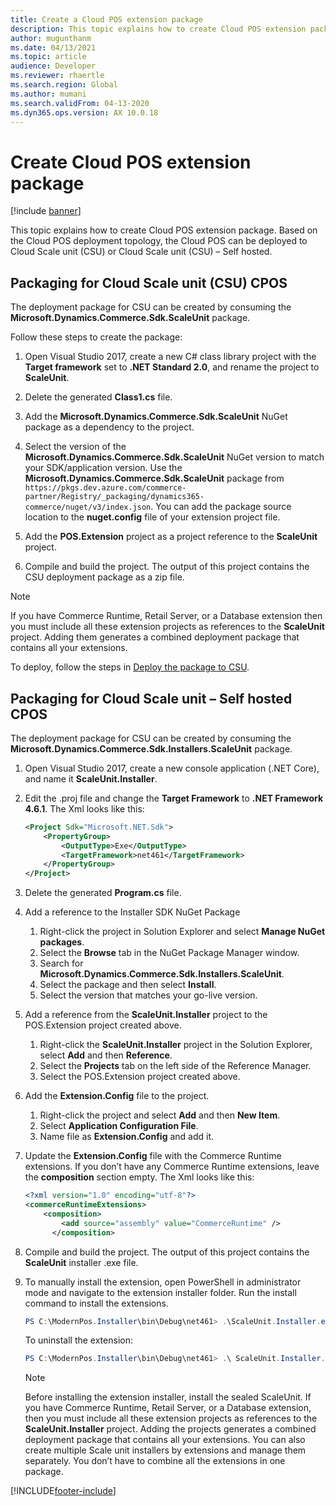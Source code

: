 ```yaml
---
title: Create a Cloud POS extension package 
description: This topic explains how to create Cloud POS extension package.
author: mugunthanm
ms.date: 04/13/2021
ms.topic: article
audience: Developer
ms.reviewer: rhaertle
ms.search.region: Global
ms.author: mumani
ms.search.validFrom: 04-13-2020
ms.dyn365.ops.version: AX 10.0.18
---
```


# Create Cloud POS extension package

[!include [banner](../../../includes/banner.md)]

This topic explains how to create Cloud POS extension package. Based on the Cloud POS deployment topology, the Cloud POS can be deployed to Cloud Scale unit (CSU) or Cloud Scale unit (CSU) – Self hosted.

## Packaging for Cloud Scale unit (CSU) CPOS

The deployment package for CSU can be created by consuming the **Microsoft.Dynamics.Commerce.Sdk.ScaleUnit** package.

Follow these steps to create the package:

1. Open Visual Studio 2017, create a new C\# class library project with the **Target framework** set to **.NET Standard 2.0**, and rename the project to **ScaleUnit**.

2. Delete the generated **Class1.cs** file.

3. Add the **Microsoft.Dynamics.Commerce.Sdk.ScaleUnit** NuGet package as a dependency to the project.

4. Select the version of the **Microsoft.Dynamics.Commerce.Sdk.ScaleUnit** NuGet version to match your SDK/application version. Use the **Microsoft.Dynamics.Commerce.Sdk.ScaleUnit** package from `https://pkgs.dev.azure.com/commerce-partner/Registry/_packaging/dynamics365-commerce/nuget/v3/index.json`. You can add the package source location to the **nuget.config** file of your extension project file.

5. Add the **POS.Extension** project as a project reference to the **ScaleUnit** project.

6. Compile and build the project. The output of this project contains the CSU deployment package as a zip file.

> [!NOTE]
> If you have Commerce Runtime, Retail Server, or a Database extension then you must include all these extension projects as references to the **ScaleUnit** project. Adding them generates a combined deployment package that contains all your extensions.

To deploy, follow the steps in [Deploy the package to CSU](../retail-sdk/retail-sdk-packaging.md#deploy-the-package-to-csu).

## Packaging for Cloud Scale unit – Self hosted CPOS

The deployment package for CSU can be created by consuming the **Microsoft.Dynamics.Commerce.Sdk.Installers.ScaleUnit** package.

1. Open Visual Studio 2017, create a new console application (.NET Core), and name it **ScaleUnit.Installer**.

2. Edit the .proj file and change the **Target Framework** to **.NET Framework 4.6.1**. The Xml looks like this:

    ```xml
    <Project Sdk="Microsoft.NET.Sdk">
        <PropertyGroup>
            <OutputType>Exe</OutputType>
            <TargetFramework>net461</TargetFramework>
        </PropertyGroup>
    </Project>
    ```

3. Delete the generated **Program.cs** file.

4. Add a reference to the Installer SDK NuGet Package

    1. Right-click the project in Solution Explorer and select **Manage NuGet packages**.
    2. Select the **Browse** tab in the NuGet Package Manager window.
    3. Search for **Microsoft.Dynamics.Commerce.Sdk.Installers.ScaleUnit**.
    4. Select the package and then select **Install**.
    5. Select the version that matches your go-live version.

5. Add a reference from the **ScaleUnit.Installer** project to the POS.Extension project created above.

    1. Right-click the **ScaleUnit.Installer** project in the Solution Explorer, select **Add** and then **Reference**.
    2. Select the **Projects** tab on the left side of the Reference Manager.
    3. Select the POS.Extension project created above.

6. Add the **Extension.Config** file to the project.

    1. Right-click the project and select **Add** and then **New Item**.
    2. Select **Application Configuration File**.
    3. Name file as **Extension.Config** and add it.

7. Update the **Extension.Config** file with the Commerce Runtime extensions. If you don’t have any Commerce Runtime extensions, leave the **composition** section empty. The Xml looks like this:

    ```xml
    <?xml version="1.0" encoding="utf-8"?>
    <commerceRuntimeExtensions>
        <composition>
            <add source="assembly" value="CommerceRuntime" />
          </composition>
    ```

8. Compile and build the project. The output of this project contains the **ScaleUnit** installer .exe file.

9. To manually install the extension, open PowerShell in administrator mode and navigate to the extension installer folder. Run the install command to install the extensions.

    ```powershell
    PS C:\ModernPos.Installer\bin\Debug\net461> .\ScaleUnit.Installer.exe install    
    ```

    To uninstall the extension:

    ```powershell
    PS C:\ModernPos.Installer\bin\Debug\net461> .\ ScaleUnit.Installer.exe 
    ```

    > [!NOTE]
    > Before installing the extension installer, install the sealed ScaleUnit. If you have Commerce Runtime, Retail Server, or a Database extension, then you must include all these extension projects as references to the **ScaleUnit.Installer** project. Adding the projects generates a combined deployment package that contains all your extensions.
    > You can also create multiple Scale unit installers by extensions and manage them separately. You don’t have to combine all the extensions in one package.

[!INCLUDE[footer-include](../../../includes/footer-banner.md)]
